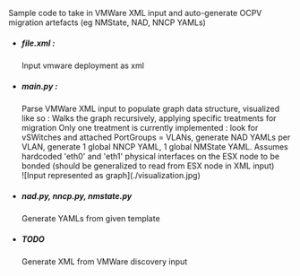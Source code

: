 Sample code to take in VMWare XML input and auto-generate OCPV migration artefacts (eg NMState, NAD, NNCP YAMLs)
<ul>
<li>
  <h5>file.xml :</h5> Input vmware deployment as xml
</li>
<li>
<h5>main.py :</h5>
Parse VMWare XML input to populate graph data structure, visualized like so :
Walks the graph recursively, applying specific treatments for migration
Only one treatment is currently implemented : look for vSWitches and attached PortGroups = VLANs, generate NAD YAMLs per VLAN, generate 1 global NNCP YAML, 1 global NMState YAML.
Assumes hardcoded 'eth0' and 'eth1' physical interfaces on the ESX node to be bonded (should be generalized to read from ESX node in XML input) 
</li>
![Input represented as graph](./visualization.jpg)

<li>
  <h5>nad.py, nncp.py, nmstate.py</h5> Generate YAMLs from given template 
</li>
<li>
  <h5>TODO </h5> Generate XML from VMWare discovery input
</li>

</ul>
